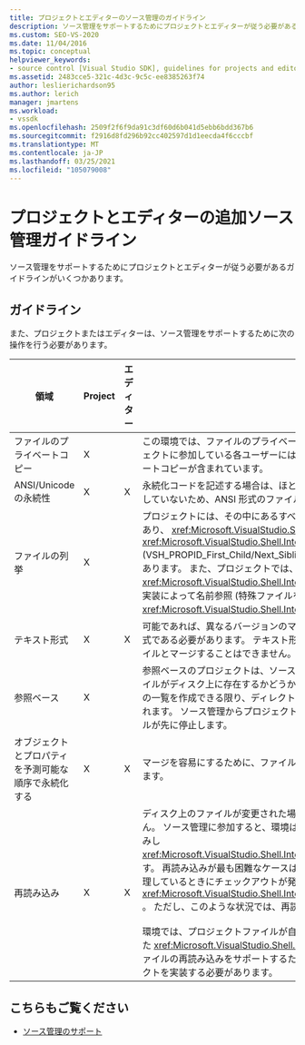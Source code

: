 ```yaml
---
title: プロジェクトとエディターのソース管理のガイドライン
description: ソース管理をサポートするためにプロジェクトとエディターが従う必要があるガイドラインについて説明します。
ms.custom: SEO-VS-2020
ms.date: 11/04/2016
ms.topic: conceptual
helpviewer_keywords:
- source control [Visual Studio SDK], guidelines for projects and editors
ms.assetid: 2483cce5-321c-4d3c-9c5c-ee8385263f74
author: leslierichardson95
ms.author: lerich
manager: jmartens
ms.workload:
- vssdk
ms.openlocfilehash: 2509f2f6f9da91c3df60d6b041d5ebb6bdd367b6
ms.sourcegitcommit: f2916d8fd296b92cc402597d1d1eecda4f6cccbf
ms.translationtype: MT
ms.contentlocale: ja-JP
ms.lasthandoff: 03/25/2021
ms.locfileid: "105079008"
---
```

# <a name="additional-source-control-guidelines-for-projects-and-editors"></a>プロジェクトとエディターの追加ソース管理ガイドライン
ソース管理をサポートするためにプロジェクトとエディターが従う必要があるガイドラインがいくつかあります。

## <a name="guidelines"></a>ガイドライン
 また、プロジェクトまたはエディターは、ソース管理をサポートするために次の操作を行う必要があります。

|領域|Project|エディター|詳細|
|----------|-------------|------------|-------------|
|ファイルのプライベートコピー|X||この環境では、ファイルのプライベートコピーがサポートされています。 つまり、プロジェクトに参加している各ユーザーには、そのプロジェクト内のファイルの独自のプライベートコピーが含まれています。|
|ANSI/Unicode の永続性|X|X|永続化コードを記述する場合は、ほとんどのソース管理プログラムが Unicode をサポートしていないため、ANSI 形式のファイルを保持します。|
|ファイルの列挙|X||プロジェクトには、その中にあるすべてのファイルの特定のリストが含まれている必要があり、 <xref:Microsoft.VisualStudio.Shell.Interop.IVsSccProject2> または <xref:Microsoft.VisualStudio.Shell.Interop.IVsHierarchy.GetProperty%2A> (VSH_PROPID_First_Child/Next_Sibling) を使用してファイルの一覧を列挙できる必要があります。 また、プロジェクトでは、実装を通じて項目名 <xref:Microsoft.VisualStudio.Shell.Interop.IVsProject.GetMkDocument%2A> を公開し、実装によって名前参照 (特殊ファイルを含む) をサポートする必要があり <xref:Microsoft.VisualStudio.Shell.Interop.IVsProject.IsDocumentInProject%2A> ます。|
|テキスト形式|X|X|可能であれば、異なるバージョンのマージをサポートするために、ファイルはテキスト形式である必要があります。 テキスト形式ではないファイルは、後で他のバージョンのファイルとマージすることはできません。 推奨されるテキスト形式は XML です。|
|参照ベース|X||参照ベースのプロジェクトは、ソース管理で簡単にサポートされています。 ただし、ファイルがディスク上に存在するかどうかに関係なく、プロジェクトが必要に応じてファイルの一覧を作成できる限り、ディレクトリベースのプロジェクトもソース管理でサポートされます。 ソース管理からプロジェクトを開くと、そのファイルの前にプロジェクトファイルが先に停止します。|
|オブジェクトとプロパティを予測可能な順序で永続化する|X|X|マージを容易にするために、ファイルをアルファベット順などの予測可能な順序で保存します。|
|再読み込み|X|X|ディスク上のファイルが変更された場合、エディターは再読み込みできなければなりません。 ソース管理に参加すると、環境はの実装を呼び出すことによって、データを再読み込みし <xref:Microsoft.VisualStudio.Shell.Interop.IVsPersistDocData2.ReloadDocData%2A> ます。 再読み込みが最も困難なケースは、IVsQueryEditQuerySave:: を呼び出し、情報を処理しているときにチェックアウトが発生した場合です <xref:Microsoft.VisualStudio.Shell.Interop.IVsQueryEditQuerySave2.QueryEditFiles%2A> 。 ただし、このような状況では、再読み込みコードを実行できる必要があります。<br /><br /> 環境では、プロジェクトファイルが自動的に再読み込みされます。 ただし、入れ子になった <xref:Microsoft.VisualStudio.Shell.Interop.IVsPersistHierarchyItem2> プロジェクトファイルの再読み込みをサポートするために、入れ子になった階層がある場合は、プロジェクトを実装する必要があります。|

## <a name="see-also"></a>こちらもご覧ください
- [ソース管理のサポート](../../extensibility/internals/supporting-source-control.md)
